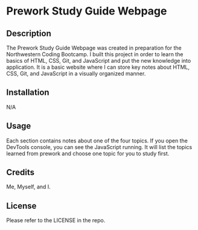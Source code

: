 # Prework Study Guide Webpage

## Description

The Prework Study Guide Webpage was created in preparation for the Northwestern Coding Bootcamp. I built this project in order to learn the basics of HTML, CSS, Git, and JavaScript and put the new knowledge into application. It is a basic website where I can store key notes about HTML, CSS, Git, and JavaScript in a visually organized manner.  

## Installation

N/A

## Usage

Each section contains notes about one of the four topics. If you open the DevTools console, you can see the JavaScript running. It will list the topics learned from prework and choose one topic for you to study first.

## Credits

Me, Myself, and I.

## License

Please refer to the LICENSE in the repo.
